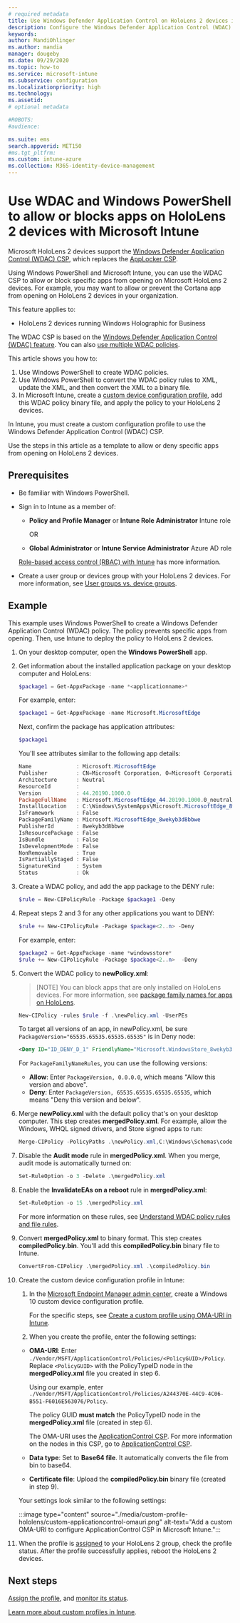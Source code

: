 ```yaml
---
# required metadata
title: Use Windows Defender Application Control on HoloLens 2 devices in Microsoft Intune - Azure | Microsoft Docs
description: Configure the Windows Defender Application Control (WDAC) CSP to allow or block apps from opening on HoloLens 2 devices in Microsoft Intune. Use PowerShell and a custom configuration profile.
keywords:
author: MandiOhlinger
ms.author: mandia
manager: dougeby
ms.date: 09/29/2020
ms.topic: how-to
ms.service: microsoft-intune
ms.subservice: configuration
ms.localizationpriority: high
ms.technology:
ms.assetid: 
# optional metadata

#ROBOTS:
#audience:

ms.suite: ems
search.appverid: MET150
#ms.tgt_pltfrm:
ms.custom: intune-azure
ms.collection: M365-identity-device-management
---
```


# Use WDAC and Windows PowerShell to allow or blocks apps on HoloLens 2 devices with Microsoft Intune

Microsoft HoloLens 2 devices support the [Windows Defender Application Control (WDAC) CSP](/windows/client-management/mdm/applicationcontrol-csp), which replaces the [AppLocker CSP](/windows/client-management/mdm/applocker-csp).

Using Windows PowerShell and Microsoft Intune, you can use the WDAC CSP to allow or block specific apps from opening on Microsoft HoloLens 2 devices. For example, you may want to allow or prevent the Cortana app from opening on HoloLens 2 devices in your organization.

This feature applies to:

- HoloLens 2 devices running Windows Holographic for Business

The WDAC CSP is based on the [Windows Defender Application Control (WDAC) feature](/windows/security/threat-protection/windows-defender-application-control/windows-defender-application-control). You can also [use multiple WDAC policies](/windows/security/threat-protection/windows-defender-application-control/deploy-multiple-windows-defender-application-control-policies).

This article shows you how to:

1. Use Windows PowerShell to create WDAC policies.
2. Use Windows PowerShell to convert the WDAC policy rules to XML, update the XML, and then convert the XML to a binary file.
3. In Microsoft Intune, create a [custom device configuration profile](custom-settings-windows-holographic.md), add this WDAC policy binary file, and apply the policy to your HoloLens 2 devices.

In Intune, you must create a custom configuration profile to use the Windows Defender Application Control (WDAC) CSP. 

Use the steps in this article as a template to allow or deny specific apps from opening on HoloLens 2 devices.

## Prerequisites

- Be familiar with Windows PowerShell.
- Sign in to Intune as a member of:

  - **Policy and Profile Manager** or **Intune Role Administrator** Intune role

    OR

  - **Global Administrator** or **Intune Service Administrator** Azure AD role

  [Role-based access control (RBAC) with Intune](../fundamentals/role-based-access-control.md) has more information.

- Create a user group or devices group with your HoloLens 2 devices. For more information, see [User groups vs. device groups](device-profile-assign.md#user-groups-vs-device-groups).

## Example

This example uses Windows PowerShell to create a Windows Defender Application Control (WDAC) policy. The policy prevents specific apps from opening. Then, use Intune to deploy the policy to HoloLens 2 devices.

1. On your desktop computer, open the **Windows PowerShell** app.
2. Get information about the installed application package on your desktop computer and HoloLens:

    ```powershell
    $package1 = Get-AppxPackage -name *<applicationname>*
    ```

    For example, enter:

    ```powershell
    $package1 = Get-AppxPackage -name Microsoft.MicrosoftEdge
    ```

    Next, confirm the package has application attributes:

    ```powershell
    $package1
    ```

    You'll see attributes similar to the following app details:

    ```powershell
    Name              : Microsoft.MicrosoftEdge
    Publisher         : CN=Microsoft Corporation, O=Microsoft Corporation, L=Redmond, S=Washington, C=US
    Architecture      : Neutral
    ResourceId        :
    Version           : 44.20190.1000.0
    PackageFullName   : Microsoft.MicrosoftEdge_44.20190.1000.0_neutral__8wekyb3d8bbwe
    InstallLocation   : C:\Windows\SystemApps\Microsoft.MicrosoftEdge_8wekyb3d8bbwe
    IsFramework       : False
    PackageFamilyName : Microsoft.MicrosoftEdge_8wekyb3d8bbwe
    PublisherId       : 8wekyb3d8bbwe
    IsResourcePackage : False
    IsBundle          : False
    IsDevelopmentMode : False
    NonRemovable      : True
    IsPartiallyStaged : False
    SignatureKind     : System
    Status            : Ok
    ```

3. Create a WDAC policy, and add the app package to the DENY rule:

    ```powershell
    $rule = New-CIPolicyRule -Package $package1 -Deny
    ```

4. Repeat steps 2 and 3 for any other applications you want to DENY:

    ```powershell
    $rule += New-CIPolicyRule -Package $package<2..n> -Deny
    ```

    For example, enter:

    ```powershell
    $package2 = Get-AppxPackage -name *windowsstore*
    $rule += New-CIPolicyRule -Package $package<2..n>  -Deny
    ```

5. Convert the WDAC policy to **newPolicy.xml**:

    > [NOTE]
    > You can block apps that are only installed on HoloLens devices. For more information, see [package family names for apps on HoloLens](https://docs.microsoft.com/hololens/windows-defender-application-control-wdac#package-family-names-for-apps-on-hololens). 

    ```powershell
    New-CIPolicy -rules $rule -f .\newPolicy.xml -UserPEs
    ```

    To target all versions of an app, in newPolicy.xml, be sure `PackageVersion="65535.65535.65535.65535"` is in Deny node:

    ```xml
    <Deny ID="ID_DENY_D_1" FriendlyName="Microsoft.WindowsStore_8wekyb3d8bbwe FileRule" PackageFamilyName="Microsoft.WindowsStore_8wekyb3d8bbwe" PackageVersion="65535.65535.65535.65535" />
    ```

    For `PackageFamilyNameRules`, you can use the following versions:

    - **Allow**: Enter `PackageVersion, 0.0.0.0`, which means "Allow this version and above".
    - **Deny**: Enter `PackageVersion, 65535.65535.65535.65535`, which means "Deny this version and below".

6. Merge **newPolicy.xml** with the default policy that's on your desktop computer. This step creates **mergedPolicy.xml**. For example, allow the Windows, WHQL signed drivers, and Store signed apps to run:

    ```powershell
    Merge-CIPolicy -PolicyPaths .\newPolicy.xml,C:\Windows\Schemas\codeintegrity\examplepolicies\DefaultWindows_Audit.xml -o mergedPolicy.xml
    ```

7. Disable the **Audit mode** rule in **mergedPolicy.xml**. When you merge, audit mode is automatically turned on:

    ```powershell
    Set-RuleOption -o 3 -Delete .\mergedPolicy.xml
    ```

8. Enable the **InvalidateEAs on a reboot** rule in **mergedPolicy.xml**:

    ```powershell
    Set-RuleOption -o 15 .\mergedPolicy.xml
    ```

    For more information on these rules, see [Understand WDAC policy rules and file rules](/windows/security/threat-protection/windows-defender-application-control/select-types-of-rules-to-create).

9. Convert **mergedPolicy.xml** to binary format. This step creates **compiledPolicy.bin**. You'll add this **compiledPolicy.bin** binary file to Intune.

    ```powershell
    ConvertFrom-CIPolicy .\mergedPolicy.xml .\compiledPolicy.bin
    ```

10. Create the custom device configuration profile in Intune:

    1. In the [Microsoft Endpoint Manager admin center](https://go.microsoft.com/fwlink/?linkid=2109431), create a Windows 10 custom device configuration profile.

        For the specific steps, see [Create a custom profile using OMA-URI in Intune](custom-settings-configure.md).

    2. When you create the profile, enter the following settings:

      - **OMA-URI**: Enter `./Vendor/MSFT/ApplicationControl/Policies/<PolicyGUID>/Policy`. Replace `<PolicyGUID>` with the PolicyTypeID node in the **mergedPolicy.xml** file you created in step 6.

        Using our example, enter `./Vendor/MSFT/ApplicationControl/Policies/A244370E-44C9-4C06-B551-F6016E563076/Policy`.

        The policy GUID **must match** the PolicyTypeID node in the **mergedPolicy.xml** file (created in step 6).

        The OMA-URI uses the [ApplicationControl CSP](https://docs.microsoft.com/windows/client-management/mdm/applicationcontrol-csp). For more information on the nodes in this CSP, go to [ApplicationControl CSP](https://docs.microsoft.com/windows/client-management/mdm/applicationcontrol-csp).

      - **Data type**: Set to **Base64 file**. It automatically converts the file from bin to base64.
      - **Certificate file**: Upload the **compiledPolicy.bin** binary file (created in step 9).

      Your settings look similar to the following settings:

      :::image type="content" source="./media/custom-profile-hololens/custom-applicationcontrol-omauri.png" alt-text="Add a custom OMA-URI to configure ApplicationControl CSP in Microsoft Intune.":::

11. When the profile is [assigned](device-profile-assign.md) to your HoloLens 2 group, check the profile status. After the profile successfully applies, reboot the HoloLens 2 devices.

## Next steps

[Assign the profile](device-profile-assign.md), and [monitor its status](device-profile-monitor.md).

[Learn more about custom profiles in Intune](custom-settings-configure.md).
